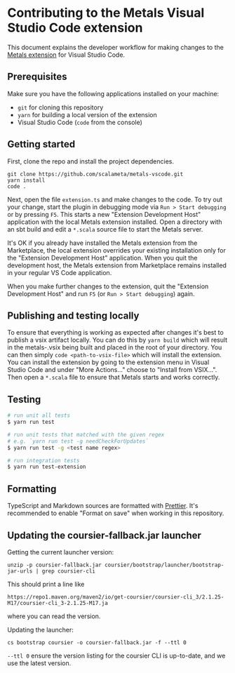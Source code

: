 # Contributing to the Metals Visual Studio Code extension

This document explains the developer workflow for making changes to the
[Metals extension](https://marketplace.visualstudio.com/items?itemName=scalameta.metals)
for Visual Studio Code.

## Prerequisites

Make sure you have the following applications installed on your machine:

- `git` for cloning this repository
- `yarn` for building a local version of the extension
- Visual Studio Code (`code` from the console)

## Getting started

First, clone the repo and install the project dependencies.

```
git clone https://github.com/scalameta/metals-vscode.git
yarn install
code .
```

Next, open the file `extension.ts` and make changes to the code. To try out your
change, start the plugin in debugging mode via `Run > Start debugging` or by
pressing `F5`. This starts a new "Extension Development Host" application with
the local Metals extension installed. Open a directory with an sbt build and
edit a `*.scala` source file to start the Metals server.

It's OK if you already have installed the Metals extension from the Marketplace,
the local extension overrides your existing installation only for the "Extension
Development Host" application. When you quit the development host, the Metals
extension from Marketplace remains installed in your regular VS Code
application.

When you make further changes to the extension, quit the "Extension Development
Host" and run `F5` (or `Run > Start debugging`) again.

## Publishing and testing locally

To ensure that everything is working as expected after changes it's best to
publish a vsix artifact locally. You can do this by `yarn build` which will
result in the metals-<version>.vsix being built and placed in the root of your
directory. You can then simply `code <path-to-vsix-file>` which will install the
extension. You can install the extension by going to the extension menu in
Visual Studio Code and under "More Actions..." choose to "Install from VSIX...".
Then open a `*.scala` file to ensure that Metals starts and works correctly.

## Testing

```sh
# run unit all tests
$ yarn run test

# run unit tests that matched with the given regex
# e.g. `yarn run test -g needCheckForUpdates`
$ yarn run test -g <test name regex>

# run integration tests
$ yarn run test-extension
```

## Formatting

TypeScript and Markdown sources are formatted with
[Prettier](https://marketplace.visualstudio.com/items?itemName=esbenp.prettier-vscode).
It's recommended to enable "Format on save" when working in this repository.

## Updating the coursier-fallback.jar launcher

Getting the current launcher version:
```text
unzip -p coursier-fallback.jar coursier/bootstrap/launcher/bootstrap-jar-urls | grep coursier-cli
```

This should print a line like
```text
https://repo1.maven.org/maven2/io/get-coursier/coursier-cli_3/2.1.25-M17/coursier-cli_3-2.1.25-M17.ja
```
where you can read the version.

Updating the launcher:
```text
cs bootstrap coursier -o coursier-fallback.jar -f --ttl 0
```

`--ttl 0` ensure the version listing for the coursier CLI is up-to-date, and
we use the latest version.
